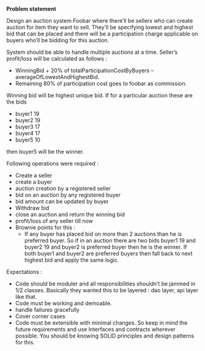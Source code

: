 **Problem statement**

Design an auction system Foobar where there’ll be sellers who can create auction for item they want to sell. 
They’ll be specifying lowest and highest bid that can be placed and there will be a participation charge applicable 
on buyers who’ll be bidding for this auction. 

System should be able to handle multiple auctions at a time. 
Seller’s profit/loss will be calculated as follows : 
- WinningBid + 20% of totalParticipationCostByBuyers – averageOfLowestAndHighestBid. 
- Remaining 80% of participation cost goes to foobar as commission. 

Winning bid will be highest unique bid. If for a particular auction these are the bids 

- buyer1 19
- buyer2 19
- buyer3 17
- buyer4 17
- buyer5 10

then buyer5 will be the winner. 

Following operations were required :

- Create a seller
- create a buyer
- auction creation by a registered seller
- bid on an auction by any registered buyer
- bid amount can be updated by buyer
- Withdraw bid
- close an auction and return the winning bid
- profit/loss of any seller till now
- Brownie points for this : 
    - If any buyer has placed bid on more than 2 auctions than he is preferred buyer. So if in an auction there are two bids buyer1 19 and buyer2 19 and buyer2 is preferred buyer then he is the winner. If both buyer1 and buyer2 are preferred buyers then fall back to next highest bid and apply the same logic.

Expectations :

- Code should be moduler and all responsibilities shouldn’t be jammed in 1/2 classes. Basically they wanted this to be layered : dao layer, api layer like that.
- Code must be working and demoable.
- handle failures gracefully
- Cover corner cases
- Code must be extensible with minimal changes. So keep in mind the future requirements and use Interfaces and contracts wherever possible. You should be knowing SOLID principles and design patterns for this.